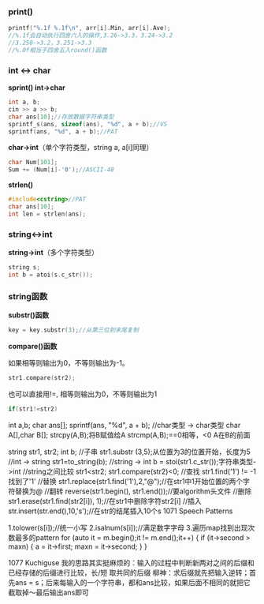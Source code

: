### print()
```C++
printf("%.1f %.1f\n", arr[i].Min, arr[i].Ave);
//%.1f会自动执行四舍六入的操作,3.26->3.3，3.24->3.2
//3.250->3.2，3.251->3.3
//%.0f相当于四舍五入round()函数
```
### int <-> char
**sprint() int->char**
```C++
int a, b;
cin >> a >> b;
char ans[10];//存放数据字符串类型
sprintf_s(ans, sizeof(ans), "%d", a + b);//VS
sprintf(ans, "%d", a + b);//PAT

```

**char->int**（单个字符类型，string a, a[i]同理）
```C++
char Num[101];
Sum += (Num[i]-'0');//ASCII-48
```

**strlen()**
```C++
#include<cstring>//PAT
char ans[10];
int len = strlen(ans);
```

### string<->int
**string->int**（多个字符类型）
```C++
string s;
int b = atoi(s.c_str());
```
### string函数
**substr()函数**
```C++
key = key.substr(3);//从第三位到末尾复制
```
**compare()函数**

如果相等则输出为0，不等则输出为-1。
```C++
str1.compare(str2);
```
也可以直接用!=, 相等则输出为0，不等则输出为1
```C++
if(str1!=str2)
```


int a,b;
char ans[];
sprintf(ans, "%d", a + b);
//char类型 -> char类型
char A[],char B[];
strcpy(A,B);将B赋值给A
strcmp(A,B);==0相等，<0 A在B的前面

string str1, str2;
int b;
//子串
str1.substr (3,5);从位置为3的位置开始，长度为5
//int -> string
str1=to_string(b);
//string -> int
b = stoi(str1.c_str());字符串类型->int
//string之间比较
str1<str2;
str1.compare(str2)<0;
//查找
str1.find('1') != -1找到了'1'
//替换
str1.replace(str1.find('1'),2,"@");//在str1中1开始位置的两个字符替换为@
//翻转
reverse(str1.begin(), str1.end());//要algorithm头文件
//删除
str1.erase(str1.find(str2[i]), 1);//在str1中删除字符str2[i]
//插入
str.insert(str.end(),10,'s');//在str的结尾插入10个s
1071 Speech Patterns

1.tolower(s[i]);//统一小写
2.isalnum(s[i]);//满足数字字母
3.遍历map找到出现次数最多的pattern
for (auto it = m.begin();it != m.end();it++) {
		if (it->second > maxn) {
			a = it->first;
			maxn = it->second;
		}
	}
	
1077 Kuchiguse
我的思路其实挺麻烦的：输入的过程中判断新两对之间的后缀和已经存储的后缀进行比较，长/短 取共同的后缀
柳神：求后缀就先把输入逆转；首先ans = s；后来每输入的一个字符串，都和ans比较，如果后面不相同的就把它截取掉～最后输出ans即可
